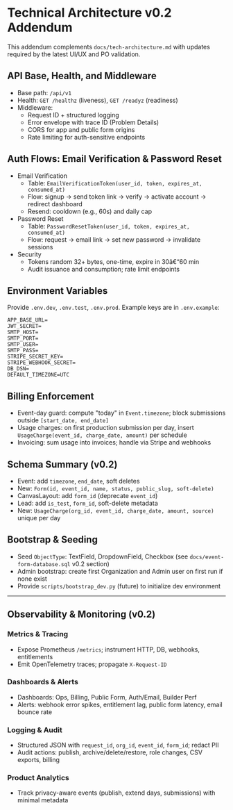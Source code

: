 ﻿# Technical Architecture v0.2 Addendum

This addendum complements `docs/tech-architecture.md` with updates required by the latest UI/UX and PO validation.

## API Base, Health, and Middleware

- Base path: `/api/v1`
- Health: `GET /healthz` (liveness), `GET /readyz` (readiness)
- Middleware:
  - Request ID + structured logging
  - Error envelope with trace ID (Problem Details)
  - CORS for app and public form origins
  - Rate limiting for auth-sensitive endpoints

## Auth Flows: Email Verification & Password Reset

- Email Verification
  - Table: `EmailVerificationToken(user_id, token, expires_at, consumed_at)`
  - Flow: signup -> send token link -> verify -> activate account -> redirect dashboard
  - Resend: cooldown (e.g., 60s) and daily cap
- Password Reset
  - Table: `PasswordResetToken(user_id, token, expires_at, consumed_at)`
  - Flow: request -> email link -> set new password -> invalidate sessions
- Security
  - Tokens random 32+ bytes, one-time, expire in 30â€“60 min
  - Audit issuance and consumption; rate limit endpoints

## Environment Variables

Provide `.env.dev`, `.env.test`, `.env.prod`. Example keys are in `.env.example`:

```
APP_BASE_URL=
JWT_SECRET=
SMTP_HOST=
SMTP_PORT=
SMTP_USER=
SMTP_PASS=
STRIPE_SECRET_KEY=
STRIPE_WEBHOOK_SECRET=
DB_DSN=
DEFAULT_TIMEZONE=UTC
```

## Billing Enforcement

- Event-day guard: compute "today" in `Event.timezone`; block submissions outside `[start_date, end_date]`
- Usage charges: on first production submission per day, insert `UsageCharge(event_id, charge_date, amount)` per schedule
- Invoicing: sum usage into invoices; handle via Stripe and webhooks

## Schema Summary (v0.2)

- Event: add `timezone`, `end_date`, soft deletes
- New: `Form(id, event_id, name, status, public_slug, soft-delete)`
- CanvasLayout: add `form_id` (deprecate `event_id`)
- Lead: add `is_test`, `form_id`, soft-delete metadata
- New: `UsageCharge(org_id, event_id, charge_date, amount, source)` unique per day

## Bootstrap & Seeding

- Seed `ObjectType`: TextField, DropdownField, Checkbox (see `docs/event-form-database.sql` v0.2 section)
- Admin bootstrap: create first Organization and Admin user on first run if none exist
- Provide `scripts/bootstrap_dev.py` (future) to initialize dev environment

---

## Observability & Monitoring (v0.2)

### Metrics & Tracing
* Expose Prometheus `/metrics`; instrument HTTP, DB, webhooks, entitlements
* Emit OpenTelemetry traces; propagate `X-Request-ID`

### Dashboards & Alerts
* Dashboards: Ops, Billing, Public Form, Auth/Email, Builder Perf
* Alerts: webhook error spikes, entitlement lag, public form latency, email bounce rate

### Logging & Audit
* Structured JSON with `request_id`, `org_id`, `event_id`, `form_id`; redact PII
* Audit actions: publish, archive/delete/restore, role changes, CSV exports, billing

### Product Analytics
* Track privacy-aware events (publish, extend days, submissions) with minimal metadata



